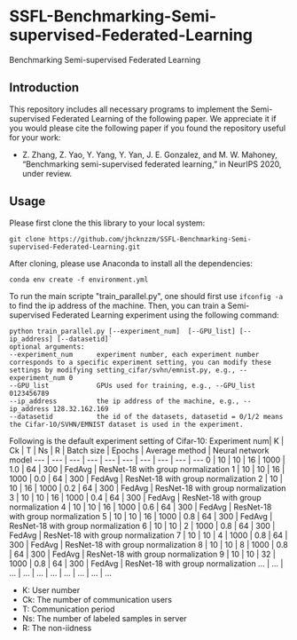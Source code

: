 # SSFL-Benchmarking-Semi-supervised-Federated-Learning
Benchmarking Semi-supervised Federated Learning
## Introduction
This repository includes all necessary programs to implement the Semi-supervised Federated Learning of the following paper. We appreciate it if you would please cite the following paper if you found the repository useful for your work:
* Z. Zhang, Z. Yao, Y. Yang, Y. Yan, J. E. Gonzalez, and M. W. Mahoney, “Benchmarking semi-supervised federated learning,” in NeurIPS 2020, under review.
## Usage
Please first clone the this library to your local system:

`git clone https://github.com/jhcknzzm/SSFL-Benchmarking-Semi-supervised-Federated-Learning.git` 

After cloning, please use Anaconda to install all the dependencies:

`conda env create -f environment.yml` 

To run the main scripte "train_parallel.py", one should first use `ifconfig -a` to find the ip address of the machine.
Then, you can train a Semi-supervised Federated Learning experiment using the following command:

```
python train_parallel.py [--experiment_num]  [--GPU_list] [--ip_address] [--datasetid]`
optional arguments:
--experiment_num      experiment number, each experiment number corresponds to a specific experiment setting, you can modify these settings by modifying setting_cifar/svhn/emnist.py, e.g., --experiment_num 0   
--GPU_list            GPUs used for training, e.g., --GPU_list 0123456789   
--ip_address          the ip address of the machine, e.g., --ip_address 128.32.162.169
--datasetid           the id of the datasets, datasetid = 0/1/2 means the Cifar-10/SVHN/EMNIST dataset is used in the experiment. 
```
Following is the default experiment setting of Cifar-10:
Experiment num|  K |  Ck |  T |  Ns | R | Batch size | Epochs | Average method | Neural network model
--- | --- | --- | --- | --- | --- | --- | --- | --- | ---
0 |  10 | 10  | 16  | 1000  | 1.0 | 64 | 300 | FedAvg | ResNet-18 with group normalization
1 |  10 | 10  | 16  | 1000  | 0.0 | 64 | 300 | FedAvg | ResNet-18 with group normalization
2 |  10 | 10  | 16  | 1000  | 0.2 | 64 | 300 |  FedAvg | ResNet-18 with group normalization
3 |  10 | 10  | 16  | 1000  | 0.4 | 64 | 300 |  FedAvg | ResNet-18 with group normalization
4 |  10 | 10  | 16  | 1000  | 0.6 | 64 | 300 |  FedAvg | ResNet-18 with group normalization
5 |  10 | 10  | 16  | 1000  | 0.8 | 64 | 300 |  FedAvg | ResNet-18 with group normalization
6 |  10 | 10  | 2  | 1000  | 0.8 | 64 | 300 |  FedAvg | ResNet-18 with group normalization
7 |  10 | 10  | 4  | 1000  | 0.8 | 64 | 300 |  FedAvg | ResNet-18 with group normalization
8 |  10 | 10  | 8  | 1000  | 0.8 | 64 | 300 |  FedAvg | ResNet-18 with group normalization
9 |  10 | 10  | 32  | 1000  | 0.8 | 64 | 300 |  FedAvg | ResNet-18 with group normalization
... | ... | ...   | ...   | ...   | ...  | ...  | ...  |  ...  | ... 

* K:    User number
* Ck:   The number of communication users
* T:    Communication period
* Ns:   The number of labeled samples in server
* R:    The non-iidness
